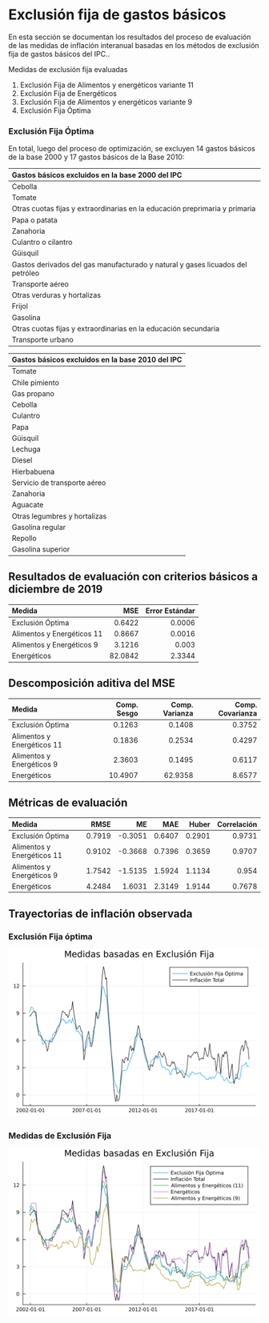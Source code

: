 # Exclusión fija de gastos básicos

En esta sección se documentan los resultados del proceso de evaluación de las medidas de inflación interanual basadas en los métodos de exclusión fija de gastos básicos del IPC..

Medidas de exclusión fija evaluadas
 1. Exclusión Fija de Alimentos y energéticos variante 11
 2. Exclusión Fija de Energéticos 
 3. Exclusión Fija de Alimentos y energéticos variante 9
 4. Exclusión Fija Óptima 


### Exclusión Fija Óptima

En total, luego del proceso de optimización, se excluyen 14 gastos básicos de la base 2000 y 17 gastos básicos de la Base 2010:

| Gastos básicos excluidos en la base 2000 del IPC                               |
| :----------------------------------------------------------------------------- |
| Cebolla                                                                        |
| Tomate                                                                         |
| Otras cuotas fijas y extraordinarias en la educación preprimaria y primaria    |
| Papa o patata                                                                  |
| Zanahoria                                                                      |
| Culantro o cilantro                                                            |
| Güisquil                                                                       |
| Gastos derivados del gas manufacturado y natural y gases licuados del petróleo |
| Transporte aéreo                                                               |
| Otras verduras y hortalizas                                                    |
| Frijol                                                                         |
| Gasolina                                                                       |
| Otras cuotas fijas y extraordinarias en la educación secundaria                |
| Transporte urbano                                                              |



| Gastos básicos excluidos en la base 2010 del IPC |
| :----------------------------------------------- |
| Tomate                                           |
| Chile pimiento                                   |
| Gas propano                                      |
| Cebolla                                          |
| Culantro                                         |
| Papa                                             |
| Güisquil                                         |
| Lechuga                                          |
| Diesel                                           |
| Hierbabuena                                      |
| Servicio de transporte aéreo                     |
| Zanahoria                                        |
| Aguacate                                         |
| Otras legumbres y hortalizas                     |
| Gasolina regular                                 |
| Repollo                                          |
| Gasolina superior                                |

## Resultados de evaluación con criterios básicos a diciembre de 2019

| Medida                     |     MSE | Error Estándar |
| :------------------------- | ------: | -------------: |
| Exclusión Óptima           |  0.6422 |         0.0006 |
| Alimentos y Energéticos 11 |  0.8667 |         0.0016 |
| Alimentos y Energéticos 9  |  3.1216 |          0.003 |
| Energéticos                | 82.0842 |         2.3344 |

## Descomposición aditiva del MSE

| Medida                     | Comp. Sesgo | Comp. Varianza | Comp. Covarianza |
| :------------------------- | ----------: | -------------: | ---------------: |
| Exclusión Óptima           |      0.1263 |         0.1408 |           0.3752 |
| Alimentos y Energéticos 11 |      0.1836 |         0.2534 |           0.4297 |
| Alimentos y Energéticos 9  |      2.3603 |         0.1495 |           0.6117 |
| Energéticos                |     10.4907 |        62.9358 |           8.6577 |


## Métricas de evaluación 

| Medida                     |   RMSE |      ME |    MAE |  Huber | Correlación |
| :------------------------- | -----: | ------: | -----: | -----: | ----------: |
| Exclusión Óptima           | 0.7919 | -0.3051 | 0.6407 | 0.2901 |      0.9731 |
| Alimentos y Energéticos 11 | 0.9102 | -0.3668 | 0.7396 | 0.3659 |      0.9707 |
| Alimentos y Energéticos 9  | 1.7542 | -1.5135 | 1.5924 | 1.1134 |       0.954 |
| Energéticos                | 4.2484 |  1.6031 | 2.3149 | 1.9144 |      0.7678 |


## Trayectorias de inflación observada

### Exclusión Fija óptima

![Trayectoria Óptima observada](images/Fx-Ex/optima.svg)

### Medidas de Exclusión Fija
![Trayectoria Óptima observada](images/Fx-Ex/Trayectorias-FxEx.svg)